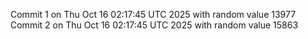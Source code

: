Commit 1 on Thu Oct 16 02:17:45 UTC 2025 with random value 13977
Commit 2 on Thu Oct 16 02:17:45 UTC 2025 with random value 15863
